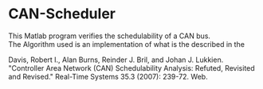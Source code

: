 CAN-Scheduler
=============

This Matlab program verifies the schedulability of a CAN bus.  
The Algorithm used is an implementation of what is the described in the 

Davis, Robert I., Alan Burns, Reinder J. Bril, and Johan J. Lukkien. "Controller Area Network (CAN) Schedulability Analysis: Refuted, 
    Revisited and Revised." Real-Time Systems 35.3 (2007): 239-72. Web.
